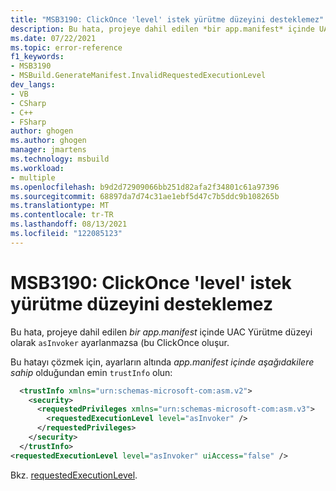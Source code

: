 ```yaml
---
title: "MSB3190: ClickOnce 'level' istek yürütme düzeyini desteklemez"
description: Bu hata, projeye dahil edilen *bir app.manifest* içinde UAC Yürütme düzeyi olarak `asInvoker` ayarlanmazsa (bu ClickOnce oluşur.
ms.date: 07/22/2021
ms.topic: error-reference
f1_keywords:
- MSB3190
- MSBuild.GenerateManifest.InvalidRequestedExecutionLevel
dev_langs:
- VB
- CSharp
- C++
- FSharp
author: ghogen
ms.author: ghogen
manager: jmartens
ms.technology: msbuild
ms.workload:
- multiple
ms.openlocfilehash: b9d2d72909066bb251d82afa2f34801c61a97396
ms.sourcegitcommit: 68897da7d74c31ae1ebf5d47c7b5ddc9b108265b
ms.translationtype: MT
ms.contentlocale: tr-TR
ms.lasthandoff: 08/13/2021
ms.locfileid: "122085123"
---
```

# <a name="msb3190-clickonce-does-not-support-the-request-execution-level-level"></a>MSB3190: ClickOnce 'level' istek yürütme düzeyini desteklemez

Bu hata, projeye dahil edilen *bir app.manifest* içinde UAC Yürütme düzeyi olarak `asInvoker` ayarlanmazsa (bu ClickOnce oluşur.

Bu hatayı çözmek için, ayarların altında *app.manifest içinde aşağıdakilere sahip* olduğundan emin `trustInfo` olun:

```xml
  <trustInfo xmlns="urn:schemas-microsoft-com:asm.v2"> 
    <security>
      <requestedPrivileges xmlns="urn:schemas-microsoft-com:asm.v3">
        <requestedExecutionLevel level="asInvoker" />
      </requestedPrivileges>
    </security>
  </trustInfo>
<requestedExecutionLevel level="asInvoker" uiAccess="false" />
```

Bkz. [requestedExecutionLevel](../../deployment/trustinfo-element-clickonce-application.md#requestedexecutionlevel).
